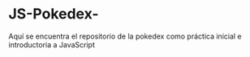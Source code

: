 # JS-Pokedex-
Aquí se encuentra el repositorio de la pokedex como práctica inicial e introductoria a JavaScript
